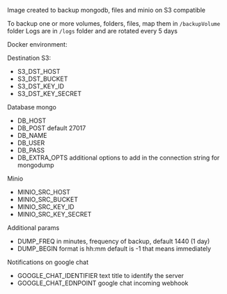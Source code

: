 Image created to backup mongodb, files and minio on S3 compatible

To backup one or more volumes, folders, files, map them in `/backupVolume` folder 
Logs are in `/logs` folder and are rotated every 5 days

Docker environment:

Destination S3:
  - S3_DST_HOST 
  - S3_DST_BUCKET
  - S3_DST_KEY_ID
  - S3_DST_KEY_SECRET

Database mongo
  - DB_HOST
  - DB_POST default 27017
  - DB_NAME
  - DB_USER
  - DB_PASS
  - DB_EXTRA_OPTS additional options to add in the connection string for mongodump

Minio
  - MINIO_SRC_HOST
  - MINIO_SRC_BUCKET
  - MINIO_SRC_KEY_ID
  - MINIO_SRC_KEY_SECRET

Additional params
  - DUMP_FREQ in minutes, frequency of backup, default 1440 (1 day)
  - DUMP_BEGIN format is hh:mm default is -1 that means immediately

Notifications on google chat
  - GOOGLE_CHAT_IDENTIFIER text title to identify the server
  - GOOGLE_CHAT_EDNPOINT google chat incoming webhook